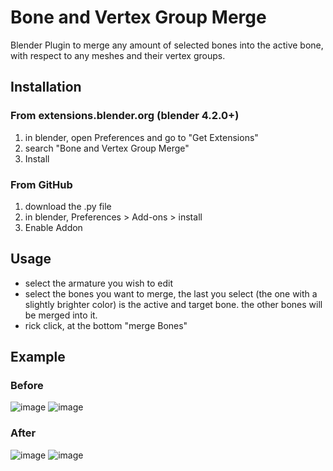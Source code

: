 # Bone and Vertex Group Merge
Blender Plugin to merge any amount of selected bones into the active bone, with respect to any meshes and their vertex groups.

## Installation

### From extensions.blender.org (blender 4.2.0+)
1. in blender, open Preferences and go to "Get Extensions"
2. search "Bone and Vertex Group Merge"
3. Install

### From GitHub
1. download the .py file
2. in blender, Preferences > Add-ons > install
3. Enable Addon

## Usage
- select the armature you wish to edit
- select the bones you want to merge, the last you select (the one with a slightly brighter color) is the active and target bone. the other bones will be merged into it.
- rick click, at the bottom "merge Bones"

## Example
### Before
![image](https://user-images.githubusercontent.com/31988415/227536194-7b96ba41-e86c-4036-946f-655895d59ce3.png)
![image](https://user-images.githubusercontent.com/31988415/227536871-5e3e965a-0673-448e-8beb-141de791e9e0.png)
### After
![image](https://user-images.githubusercontent.com/31988415/227536257-9975ee31-2df3-4174-a9f6-2f9496909c9d.png)
![image](https://user-images.githubusercontent.com/31988415/227536754-7ebb4e50-3296-452f-9427-ddc4cc60312c.png)
